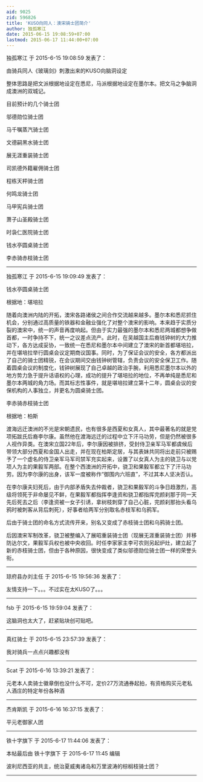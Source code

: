 ```yaml
---
aid: 9025
zid: 596826
title: 'KUSO向同人：澳宋骑士团简介'
author: 独孤寒江
date: 2015-06-15 19:08:59+07:00
lastmod: 2015-06-17 11:44:00+07:00
---
```


独孤寒江 于 2015-6-15 19:08:59 发表了：

由骑兵同人《玻璃剑》刺激出来的KUSO向脑洞设定

整体思路是把文派根据地设定在悉尼，马派根据地设定在墨尔本。把文马之争脑洞成澳洲的双城记。

目前预计的几个骑士团

邬德勋位骑士团

马千嘱蒸汽骑士团

文德嗣黑水骑士团

展无涯重装骑士团

司凯德外籍雇佣骑士团

程栋天枰骑士团

何鸣龙骑士团

马甲宪兵骑士团

萧子山圣殿骑士团

时袅仁医院骑士团

钱水亭圆桌骑士团

李赤骑赤枝骑士团

---------

独孤寒江 于 2015-6-15 19:09:49 发表了：

钱水亭圆桌骑士团

根据地：堪培拉

随着向澳洲内陆的开拓，澳宋各路诸侯之间合作交流越来越多。墨尔本和悉尼抓住机会，分别通过高质量的铁器和金融业强化了对整个澳宋的影响。本来趋于实质分裂的澳宋中，统一的声音再度响起。但由于实力最强的墨尔本和悉尼两城都想争做首都，一时争持不下，统一之议差点流产。此时，在吴越国主后裔钱钟树的大力推动下，各方达成妥协，一致统一在悉尼和墨尔本中间建立了澳宋的新首都堪培拉，并在堪培拉举行圆桌会议定期商议国事。同时，为了保证会议的安全，各方都派出了自己的骑士团精锐，在会议期间交由钱钟树管辖，负责会议的安全保卫工作。随着圆桌会议的制度化，钱钟树展现了自己卓越的政治手腕，利用悉尼墨尔本以外的地方势力急于提升话语权的心理，成功的提升了堪培拉的地位，不再单纯是悉尼和墨尔本两城的角力场。而其标志性事件，就是堪培拉建立第十二年，圆桌会议的安保机构的人事独立，并更名为圆桌骑士团。

李赤骑赤枝骑士团

根据地：柏斯

渡海远迁澳洲的不光是宋朝遗民，也有很多是西夏和女真人，其中最著名的就是党项拓跋氏后裔李尔康。虽然他在渡海远迁的过程中立下汗马功劳，但是仍然被很多人视作异类。在澳宋立国22年后，李尔康因被排挤，受封侍卫亲军马军都虞候后带领大部分西夏和金国人出走，并在现在柏斯定居，与其表妹共同将出走前只被赐予了一个虚名的侍卫亲军马军司禁军充实起来，设置了以女真人为主的骁卫与以党项人为主的果毅军两部。在整个西澳洲的开拓中，骁卫和果毅军都立下了汗马功劳。因为李尔康的出身，该军一度被称作“御围内六班直”，不过其本人坚决否认。

在李尔康夫妇死后，由于内部矛盾失去仲裁者，骁卫和果毅军的斗争日趋激烈，高级将领死于非命屡见不鲜，在果毅军都指挥李逢资和骁卫都指挥完颜刹那于同一天先后死去之后（李逢资被一女子引诱，拿树枝刺穿了自己心脏，完颜刹那抬头看乌鸦时被刺客从背后刺死），好事者给两军分别取名赤枝军和乌鸦军。

后由于骑士团的命名方式流传开来，别名又变成了赤枝骑士团和乌鸦骑士团。

后因澳宋军制改革，骁卫被整编入了展昭重装骑士团（现展无涯重装骑士团）并移防达尔文，果毅军兵权也被中央收回。时任李家家主李可农则另起炉灶，建立起了新的赤枝骑士团，但由于各种原因，很快变成了类似邬德勋位骑士团一样的荣誉头衔。

---------

琼府县办刘主任 于 2015-6-15 19:56:36 发表了：

友情支持一下。。。不过实在太KUSO了。。。

---------

fsb 于 2015-6-15 19:59:04 发表了：

这脑洞也太大了，赶紧贴块创可贴吧。

---------

真红骑士 于 2015-6-15 23:57:39 发表了：

我对骑兵一点点兴趣都没有

---------

Scat 于 2015-6-16 13:39:21 发表了：

元老本人卖骑士徽章倒也没什么不可，定价27万流通券起拍，有资格购买元老私人酒庄的特定年份各种酒

---------

杰肯斯凯 于 2015-6-16 16:37:15 发表了：

平元老御家人团

---------

铁十字旗下 于 2015-6-17 11:44:06 发表了：

本帖最后由 铁十字旗下 于 2015-6-17 11:45 编辑 

波利尼西亚的共主，统治夏威夷诸岛和万里波涛的棕榈枝骑士团？

---------

